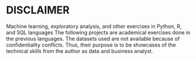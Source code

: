 # DISCLAIMER
Machine learning, exploratory analysis, and other exercises in Python, R, and SQL languages
The following projects are academical exercises done in the previous languages. The datasets used are not available because of confidentiality conflicts. Thus, their purpose is to be showcases of the technical skills from the author as data and business analyst.
